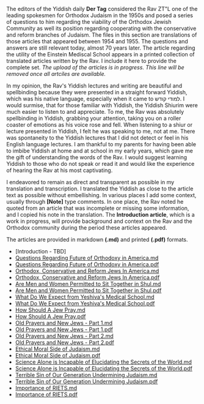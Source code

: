 The editors of the Yiddish daily **Der Tag** considered the Rav ZT"L one of the leading spokesmen for Orthodox Judaism in the 1950s and posed a series of questions to him regarding the viability of the Orthodox Jewish Community as well its position regarding cooperating with the conservative and reform branches of Judaism. The files in this section are translations of those articles that appeared between 1954 and 1955. The questions and answers are still relevant today, almost 70 years later. The article regarding the utility of the Einstein Mediscal School appears in a printed collection of translated articles written by the Rav. I include it here to provide the complete set. *The upload of the articles is in progress. This line will be removed once all artciles are available.*

In my opinion, the Rav's Yiddish lectures and writing are beautiful and spellbinding because they were presented in a straight forward Yiddish, which was his native language, especially when it came to למודי קודש. I would surmise, that for those familiar with Yiddish, the Yiddish Shiurim were much easier to listen to and appreciate. To me, the Rav was absolutely spellbinding in Yiddish, grabbing your attention, taking you on a roller coaster of emotions as his voice rose and fell. When listening to a shiur or lecture presented in Yiddish, I felt he was speaking to me, not at me. There was spontaneity to the Yiddish lectures that I did not detect or feel in his English language lectures. I am thankful to my parents for having been able to imbibe Yiddish at home and at school in my early years, which gave me the gift of understanding the words of the Rav. I would suggest learning Yiddish to those who do not speak or read it and would like the experience of hearing the Rav at his most captivating.

I endeavored to remain as direct and transparent as possible in my translation and transcription. I translated the Yiddish as close to the article text as possible without embellishing. In various places I add some context, usually through **[Note]** type comments. In one place, the Rav noted he quoted from an article that was incomplete or missing some information, and I copied his note in the translation. The **Introduction article**, which is a work in progress, will provide background and context on the Rav and the Orthodox community during the period these articles appeared. 

The articles are provided in markdown **(.md)** and printed **(.pdf)** formats.

* [Introduction - TBD]
* [Questions Regarding Future of Orthodoxy in America.md](https://github.com/RavSoloveichikTorah/Torah/blob/master/Articles%20On%20Orthodocy/Questions%20Regarding%20Orthodox%20Judaism%20in%20America.md)
* [Questions Regarding Future of Orthodoxy in America.pdf](https://github.com/RavSoloveichikTorah/Torah/blob/master/Orthodoxy/Questions%20Regarding%20Orthodox%20Judaism%20in%20America.pdf)
* [Orthodox, Conservative and Reform Jews In America.md](https://github.com/RavSoloveichikTorah/Torah/blob/master/Orthodoxy/OrthodoxConservativeJewsInAmerica.md)
* [Orthodox, Conservative and Reform Jews In America.pdf](https://github.com/RavSoloveichikTorah/Torah/blob/master/Orthodoxy/OrthodoxConservativeJewsInAmerica.pdf)
* [Are Men and Women Permitted to Sit Together in Shul.md](https://github.com/RavSoloveichikTorah/Torah/blob/master/Orthodoxy/menAndWomenSittingTogether.md)
* [Are Men and Women Permitted to Sit Together in Shul.pdf](https://github.com/RavSoloveichikTorah/Torah/blob/master/Orthodoxy/MixedSeating.pdf)
* [What Do We Expect from Yeshiva's Medical School.md](https://github.com/RavSoloveichikTorah/Torah/blob/master/Orthodoxy/MedSchool.md)
* [What Do We Expect from Yeshiva's Medical School.pdf](https://github.com/RavSoloveichikTorah/Torah/blob/master/Orthodoxy/MedSchool.pdf)
* [How Should A Jew Pray.md](https://github.com/RavSoloveichikTorah/Torah/blob/master/Orthodoxy/HowShouldAJewPray.md)
* [How Should A Jew Pray.pdf](https://github.com/RavSoloveichikTorah/Torah/blob/master/Orthodoxy/HowShouldAJewPray.pdf)
* [Old Prayers and New Jews - Part 1.md](https://github.com/RavSoloveichikTorah/Torah/blob/master/Orthodoxy/OldPrayersNewJewsPart1.md)
* [Old Prayers and New Jews - Part 1.pdf](https://github.com/RavSoloveichikTorah/Torah/blob/master/Orthodoxy/OldPrayersNewJewsPart1.pdf)
* [Old Prayers and New Jews - Part 2.md](https://github.com/RavSoloveichikTorah/Torah/blob/master/Orthodoxy/SiddurReforms2.md)
* [Old Prayers and New Jews - Part 2.pdf](https://github.com/RavSoloveichikTorah/Torah/blob/master/Orthodoxy/SiddurReforms2.pdf)
* [Ethical Moral Side of Judaism.md](https://github.com/RavSoloveichikTorah/Torah/blob/master/Orthodoxy/EthicalMoralSideofJudaism.md)
* [Ethical Moral Side of Judaism.pdf](https://github.com/RavSoloveichikTorah/Torah/blob/master/Orthodoxy/EthicalMoralSideofJudaism.pdf)
* [Science Alone is Incapable of Elucidating the Secrets of the World.md](https://github.com/RavSoloveichikTorah/Torah/blob/master/Orthodoxy/ScienceandJudaism.md)
* [Science Alone is Incapable of Elucidating the Secrets of the World.pdf](https://github.com/RavSoloveichikTorah/Torah/blob/master/Orthodoxy/ScienceandJudaism.pdf)
* [Terrible Sin of Our Generation Undermining Judaism.md](https://github.com/RavSoloveichikTorah/Torah/blob/master/Orthodoxy/TerribleSinUnderminingJudaism.md)
* [Terrible Sin of Our Generation Undermining Judaism.pdf](https://github.com/RavSoloveichikTorah/Torah/blob/master/Orthodoxy/TerribleSinUnderminingJudaism.pdf)
* [Importance of RIETS.md](https://github.com/RavSoloveichikTorah/Torah/blob/master/Orthodoxy/ImportanceOfRiets.md)
* [Importance of RIETS.pdf](https://github.com/RavSoloveichikTorah/Torah/blob/master/Orthodoxy/ImportanceOfRiets.pdf)
